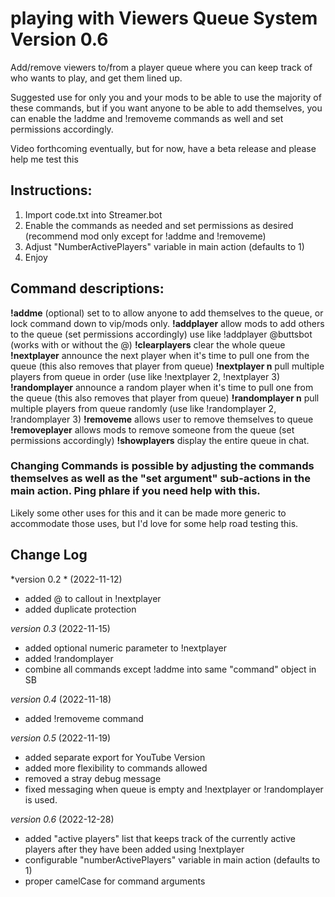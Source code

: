 # playing with Viewers Queue System  Version 0.6

Add/remove viewers to/from a player queue where you can keep track of who wants to play, and get them lined up.   

Suggested use for only you and your mods to be able to use the majority of these commands, but if you want anyone to be able to add themselves, you can enable the !addme and !removeme commands as well and set permissions accordingly.

Video forthcoming eventually, but for now, have a beta release and please help me test this

## Instructions:
1)  Import code.txt into Streamer.bot
2) Enable the commands as needed and set permissions as desired (recommend mod only except for !addme and !removeme)
3) Adjust "NumberActivePlayers" variable in main action (defaults to 1)
4) Enjoy
 
## Command descriptions:
**!addme** (optional)  set to to allow anyone to add themselves to the queue, or lock command down to vip/mods only.
**!addplayer**  allow mods to add others to the queue (set permissions accordingly)  use like !addplayer @buttsbot  (works with or without the @)
**!clearplayers**  clear the whole queue
**!nextplayer**  announce the next player when it's time to pull one from the queue (this also removes that player from queue)
**!nextplayer n** pull multiple players from queue in order (use like !nextplayer 2, !nextplayer 3)
**!randomplayer**  announce a random player when it's time to pull one from the queue (this also removes that player from queue)
**!randomplayer n** pull multiple players from queue randomly (use like !randomplayer 2, !randomplayer 3)
**!removeme** allows user to remove themselves to queue
**!removeplayer**  allows mods to remove someone from the queue (set permissions accordingly)
**!showplayers**  display the entire queue in chat.

### Changing Commands is possible by adjusting the commands themselves as well as the "set argument" sub-actions in the main action. Ping phlare if you need help with this.

Likely some other uses for this and it can be made more generic to accommodate those uses, but I'd love for some help road testing this.

## Change Log
*version 0.2 * (2022-11-12)
- added @ to callout in !nextplayer
- added duplicate protection

*version 0.3* (2022-11-15)
- added optional numeric parameter to !nextplayer
- added !randomplayer
- combine all commands except !addme into same "command" object in SB

*version 0.4* (2022-11-18)
- added !removeme command

*version 0.5* (2022-11-19)
- added separate export for YouTube Version
- added more flexibility to commands allowed
- removed a stray debug message
- fixed messaging when queue is empty and !nextplayer or !randomplayer is used.

*version 0.6* (2022-12-28)
- added "active players" list that keeps track of the currently active players after they have been added using !nextplayer
- configurable "numberActivePlayers" variable in main action (defaults to 1)
- proper camelCase for command arguments
